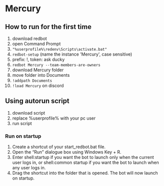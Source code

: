 # Mercury

## How to run for the first time

1. download redbot
2. open Command Prompt
3. `"%userprofile%\redenv\Scripts\activate.bat"`
4. `redbot-setup` (name the instance 'Mercury', case sensitive)
5. prefix: !, token: ask ducky
6. `redbot Mercury --team-members-are-owners`
7. download Mercury folder
8. move folder into Documents
9. `!addpath Documents`
10. `!load Mercury` on discord

## Using autorun script

1. download script
2. replace %userprofile% with your pc user
3. run script

### Run on startup

1. Create a shortcut of your start_redbot.bat file.
2. Open the “Run” dialogue box using Windows Key + R.
3. Enter shell:startup if you want the bot to launch only when the current user logs in, or shell:common startup if you want the bot to launch when any user logs in.
4. Drag the shortcut into the folder that is opened. The bot will now launch on startup.
